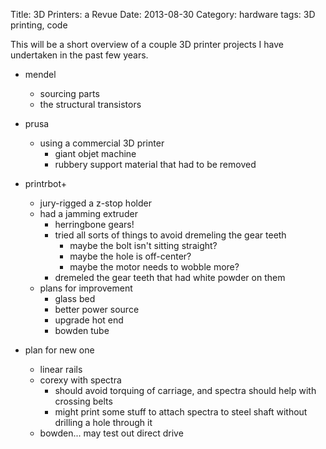 Title: 3D Printers: a Revue
Date: 2013-08-30
Category: hardware
tags: 3D printing, code

This will be a short overview of a couple 3D printer projects I have
undertaken in the past few years.

  * mendel
    * sourcing parts
    * the structural transistors
  * prusa
    * using a commercial 3D printer
      * giant objet machine
      * rubbery support material that had to be removed
  * printrbot+
    * jury-rigged a z-stop holder
    * had a jamming extruder
      * herringbone gears!
      * tried all sorts of things to avoid dremeling the gear teeth
        * maybe the bolt isn't sitting straight?
        * maybe the hole is off-center?
        * maybe the motor needs to wobble more?
      * dremeled the gear teeth that had white powder on them
    * plans for improvement
      * glass bed
      * better power source
      * upgrade hot end
      * bowden tube

  * plan for new one
    * linear rails
    * corexy with spectra
      * should avoid torquing of carriage, and spectra should help with crossing
        belts
      * might print some stuff to attach spectra to steel shaft without drilling
        a hole through it
    * bowden... may test out direct drive
